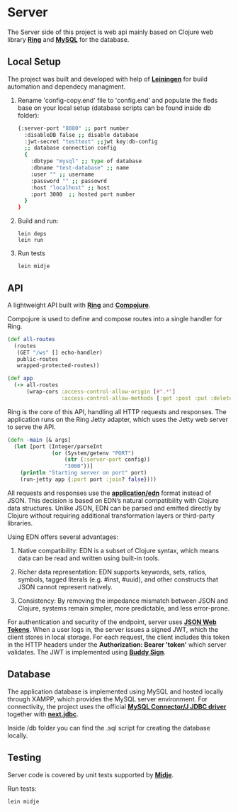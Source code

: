 # Server

The Server side of this project is web api mainly based on Clojure web library **[Ring](https://github.com/ring-clojure/ring)** and **[MySQL](https://www.mysql.com/)** for the database. 

## Local Setup

The project was built and developed with help of **[Leiningen](https://leiningen.org/)** for build automation and dependecy managment.

1. Rename 'config-copy.end' file to 'config.end' and populate the fieds base on your local setup (database scripts can be found inside db folder):
    ```bash
    {:server-port "8080" ;; port number
      :disableDB false ;; disable database 
      :jwt-secret "testtest" ;;jwt key:db-config 
      ;; database connection config 
      {
        :dbtype "mysql" ;; type of database
        :dbname "test-database" ;; name
        :user "" ;; username
        :password "" ;; passowrd
        :host "localhost" ;; host
        :port 3000  ;; hosted port number 
      }
    }  
    ```

2. Build and run:
    ```
    lein deps
    lein run
    ```
3. Run tests
    ```
    lein midje
    ```

## API
A lightweight API built with **[Ring](https://github.com/ring-clojure/ring)** and **[Compojure](https://github.com/ring-clojure/ring)**.

Compojure is used to define and compose routes into a single handler for Ring.

``` clojure
(def all-routes
  (routes
   (GET "/ws" [] echo-handler)
   public-routes
   wrapped-protected-routes))

(def app
  (-> all-routes
      (wrap-cors :access-control-allow-origin [#".*"]
                 :access-control-allow-methods [:get :post :put :delete])))
```

Ring is the core of this API, handling all HTTP requests and responses. The application runs on the Ring Jetty adapter, which uses the Jetty web server to serve the API.
``` clojure
(defn -main [& args]
  (let [port (Integer/parseInt
              (or (System/getenv "PORT")
                  (str (:server-port config))
                  "3000"))]
    (println "Starting server on port" port)
    (run-jetty app {:port port :join? false})))
```
All requests and responses use the **[application/edn](https://github.com/edn-format/edn)**
 format instead of JSON. This decision is based on EDN’s natural compatibility with Clojure data structures. Unlike JSON, EDN can be parsed and emitted directly by Clojure without requiring additional transformation layers or third-party libraries.

Using EDN offers several advantages:

1. Native compatibility: EDN is a subset of Clojure syntax, which means data can be read and written using built-in tools.

2. Richer data representation: EDN supports keywords, sets, ratios, symbols, tagged literals (e.g. #inst, #uuid), and other constructs that JSON cannot represent natively.

3. Consistency: By removing the impedance mismatch between JSON and Clojure, systems remain simpler, more predictable, and less error-prone.

For authentication and security of the endpoint, server uses **[JSON Web Tokens](https://datatracker.ietf.org/doc/html/rfc7519)**. When a user logs in, the server issues a signed JWT, which the client stores in local storage. For each request, the client includes this token in the HTTP headers under the **Authorization: Bearer 'token'** which server validates. The JWT is implemented using **[Buddy Sign](https://github.com/funcool/buddy-sign)**.

## Database
The application database is implemented using MySQL and hosted locally through XAMPP, which provides the MySQL server environment. For connectivity, the project uses the official **[MySQL Connector/J JDBC driver](https://mvnrepository.com/artifact/com.mysql/mysql-connector-j)** together with **[next.jdbc](https://github.com/seancorfield/next-jdbc)**.

Inside /db folder you can find the .sql script for creating the database locally.

## Testing
Server code is covered by unit tests supported by **[Midje](https://github.com/marick/Midje)**.

Run tests:
```
lein midje
```